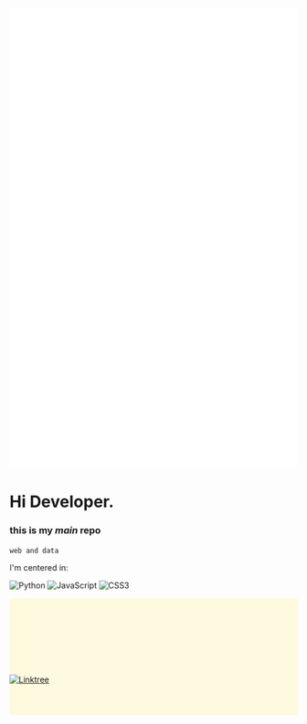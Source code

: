 <img src="./cube.svg" alt="cube">

# Hi Developer.
### this is my _main_ repo 
`web and data`

I'm centered in:

![Python](https://img.shields.io/badge/python-3670A0?style=for-the-badge&logo=python&logoColor=ffdd54) ![JavaScript](https://img.shields.io/badge/javascript-%23323330.svg?style=for-the-badge&logo=javascript&logoColor=%23F7DF1E) ![CSS3](https://img.shields.io/badge/css3-%231572B6.svg?style=for-the-badge&logo=css3&logoColor=white) 
</div>

<div class="bgCube" style="background-color:rgb(254, 250, 224); align:center; padding:40px 0;">
    <div class="scene">
    	<div class="cube">
    		<div class="face front" text-align:center; vertical-align: middle; padding:40px 0;"></div>
    		<div class="face back" text-align:center; vertical-align: middle; padding:40px 0;"></div>
    		<div class="face right" text-align:center; vertical-align: middle; padding:40px 0;"></div>
    		<div class="face left" text-align:center; vertical-align: middle; padding:40px 0;"></div>
    		<div class="face top" text-align:center; vertical-align: middle; padding:40px 0;"></div>
    		<div class="face bottom" text-align:center; vertical-align: middle; padding:40px 0;"></div>
    	</div>
    </div>
</div>

<div style="background-color:rgb(254, 250, 224); align:center; padding:40px 0;"> 

  <a id="active" href="https://linktr.ee/j0rgw">![Linktree](https://img.shields.io/badge/linktree-1de9b6?style=for-the-badge&logo=linktree&logoColor=black)</a>
  
</div>

</article>
